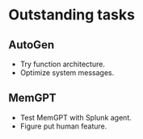# Outstanding tasks

## AutoGen

- Try function architecture.
- Optimize system messages.

## MemGPT

- Test MemGPT with Splunk agent.
- Figure put human feature.